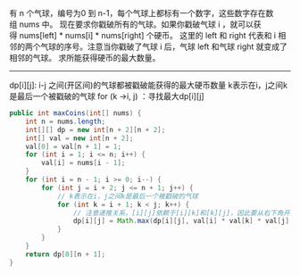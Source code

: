 有 n 个气球，编号为0 到 n-1，每个气球上都标有一个数字，这些数字存在数组 nums 中。
现在要求你戳破所有的气球。如果你戳破气球 i ，就可以获得 nums[left] * nums[i] * nums[right] 个硬币。 这里的 left 和 right 代表和 i 相邻的两个气球的序号。注意当你戳破了气球 i 后，气球 left 和气球 right 就变成了相邻的气球。
求所能获得硬币的最大数量。

***
dp[i][j]: i-j 之间(开区间)的气球都被戳破能获得的最大硬币数量
k表示在i，j之间k是最后一个被戳破的气球
for (k ->i, j) ：寻找最大dp[i][j]

```Java
public int maxCoins(int[] nums) {
    int n = nums.length;
    int[][] dp = new int[n + 2][n + 2];
    int[] val = new int[n + 2];
    val[0] = val[n + 1] = 1;
    for (int i = 1; i <= n; i++) {
        val[i] = nums[i - 1];
    }
    for (int i = n - 1; i >= 0; i--) {
        for (int j = i + 2; j <= n + 1; j++) {
            // k表示在i，j之间k是最后一个被戳破的气球
            for (int k = i + 1; k < j; k++) {
                // 注意递推关系，[i][j]依赖于[i][k]和[k][j]，因此要从右下角开始递推
                dp[i][j] = Math.max(dp[i][j], val[i] * val[k] * val[j] + dp[i][k] + dp[k][j]);
            }
        }
    }
    return dp[0][n + 1];
}
```

